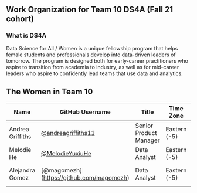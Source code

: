 ## Work Organization for Team 10 DS4A (Fall 21 cohort)

### What is DS4A
Data Science for All / Women is a unique fellowship program that helps female students and professionals develop into data-driven leaders of tomorrow.
The program is designed both for early-career practitioners who aspire to transition from academia to industry, as well as for mid-career leaders who aspire to confidently lead teams that use data and analytics. 

## The Women in Team 10

| Name | GitHub Username | Title | Time Zone | Avatar |
|---|---|---|---|---|
| Andrea Griffiths | [@andreagriffiths11](https://github.com/andreagriffiths11) | Senior Product Manager | Eastern (-5) | ![](https://avatars.githubusercontent.com/andreagriffiths11?s=64) |
| Melodie He | [@MelodieYuxiuHe](https://github.com/MelodieYuxiuHe) | Data Analyst | Eastern (-5) | ![](https://avatars.githubusercontent.com/MelodieYuxiuHe?s=64) |
| Alejandra Gomez | [@magomezh] (https://github.com/magomezh) | Data Analyst | Eastern (-5) | ![] (https://avatars.githubusercontent.com/magomezh?s=64) |
